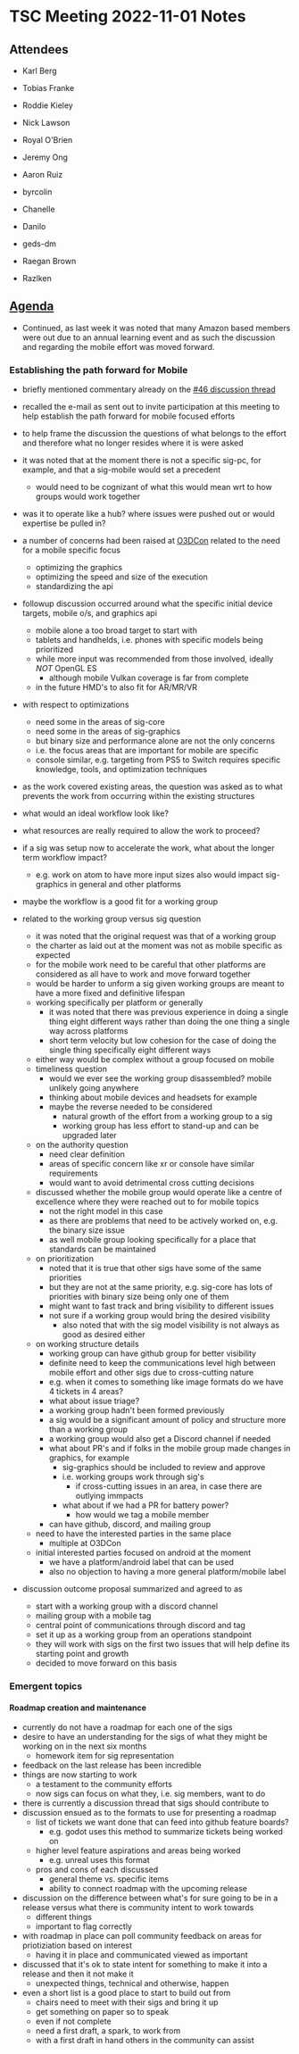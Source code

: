 # TSC Meeting 2022-11-01 Notes

## Attendees

- Karl Berg
- Tobias Franke
- Roddie Kieley
- Nick Lawson
- Royal O'Brien
- Jeremy Ong

- Aaron Ruiz
- byrcolin
- Chanelle
- Danilo
- geds-dm
- Raegan Brown
- Razlken

## [Agenda](https://github.com/o3de/tsc/issues/55)

- Continued, as last week it was noted that many Amazon based members were out due to an annual learning event and as such the discussion and regarding the mobile effort was moved forward.

### Establishing the path forward for Mobile

- briefly mentioned commentary already on the [#46 discussion thread](https://github.com/o3de/tsc/discussions/46)
- recalled the e-mail as sent out to invite participation at this meeting to help establish the path forward for mobile focused efforts
- to help frame the discussion the questions of what belongs to the effort and therefore what no longer resides where it is were asked
- it was noted that at the moment there is not a specific sig-pc, for example, and that a sig-mobile would set a precedent
  - would need to be cognizant of what this would mean wrt to how groups would work together
- was it to operate like a hub? where issues were pushed out or would expertise be pulled in?

- a number of concerns had been raised at [O3DCon](https://events.linuxfoundation.org/o3dcon/) related to the need for a mobile specific focus
  - optimizing the graphics
  - optimizing the speed and size of the execution
  - standardizing the api

- followup discussion occurred around what the specific initial device targets, mobile o/s, and graphics api 
  - mobile alone a too broad target to start with
  - tablets and handhelds, i.e. phones with specific models being prioritized
  - while more input was recommended from those involved, ideally *NOT* OpenGL ES 
    - although mobile Vulkan coverage is far from complete
  - in the future HMD's to also fit for AR/MR/VR

- with respect to optimizations
  - need some in the areas of sig-core
  - need some in the areas of sig-graphics
  - but binary size and performance alone are not the only concerns
  - i.e. the focus areas that are important for mobile are specific
  - console similar, e.g. targeting from PS5 to Switch requires specific knowledge, tools, and optimization techniques

- as the work covered existing areas, the question was asked as to what prevents the work from occurring within the existing structures
- what would an ideal workflow look like?
- what resources are really required to allow the work to proceed?
- if a sig was setup now to accelerate the work, what about the longer term workflow impact?
  - e.g. work on atom to have more input sizes also would impact sig-graphics in general and other platforms
- maybe the workflow is a good fit for a working group

- related to the working group versus sig question
  - it was noted that the original request was that of a working group
  - the charter as laid out at the moment was not as mobile specific as expected
  - for the mobile work need to be careful that other platforms are considered as all have to work and move forward together
  - would be harder to unform a sig given working groups are meant to have a more fixed and definitive lifespan
  - working specifically per platform or generally
    - it was noted that there was previous experience in doing a single thing eight different ways rather than doing the one thing a single way across platforms
    - short term velocity but low cohesion for the case of doing the single thing specifically eight different ways
  - either way would be complex without a group focused on mobile
  - timeliness question
    - would we ever see the working group disassembled? mobile unlikely going anywhere
    - thinking about mobile devices and headsets for example
    - maybe the reverse needed to be considered
      - natural growth of the effort from a working group to a sig
      - working group has less effort to stand-up and can be upgraded later
  - on the authority question
    - need clear definition
    - areas of specific concern like xr or console have similar requirements
    - would want to avoid detrimental cross cutting decisions
  - discussed whether the mobile group would operate like a centre of excellence where they were reached out to for mobile topics
    - not the right model in this case
    - as there are problems that need to be actively worked on, e.g. the binary size issue
    - as well mobile group looking specifically for a place that standards can be maintained
  - on prioritization
    - noted that it is true that other sigs have some of the same priorities
    - but they are not at the same priority, e.g. sig-core has lots of priorities with binary size being only one of them
    - might want to fast track and bring visibility to different issues
    - not sure if a working group would bring the desired visibility
      - also noted that with the sig model visibility is not always as good as desired either
  - on working structure details
    - working group can have github group for better visibility
    - definite need to keep the communications level high between mobile effort and other sigs due to cross-cutting nature
    - e.g. when it comes to something like image formats do we have 4 tickets in 4 areas?
    - what about issue triage?
    - a working group hadn't been formed previously
    - a sig would be a significant amount of policy and structure more than a working group
    - a working group would also get a Discord channel if needed
    - what about PR's and if folks in the mobile group made changes in graphics, for example
      - sig-graphics should be included to review and approve
      - i.e. working groups work through sig's
        - if cross-cutting issues in an area, in case there are outlying immpacts
      - what about if we had a PR for battery power?
        - how would we tag a mobile member
    - can have github, discord, and mailing group
  - need to have the interested parties in the same place
    - multiple at O3DCon
  - initial interested parties focused on android at the moment
    - we have a platform/android label that can be used
    - also no objection to having a more general platform/mobile label 

- discussion outcome proposal summarized and agreed to as
  - start with a working group with a discord channel
  - mailing group with a mobile tag
  - central point of communications through discord and tag
  - set it up as a working group from an operations standpoint
  - they will work with sigs on the first two issues that will help define its starting point and growth
  - decided to move forward on this basis


### Emergent topics

#### Roadmap creation and maintenance

- currently do not have a roadmap for each one of the sigs
- desire to have an understanding for the sigs of what they might be working on in the next six months
  - homework item for sig representation
- feedback on the last release has been incredible
- things are now starting to work
  - a testament to the community efforts
  - now sigs can focus on what they, i.e. sig members, want to do
- there is currently a discussion thread that sigs should contribute to
- discussion ensued as to the formats to use for presenting a roadmap
  - list of tickets we want done that can feed into github feature boards?
    - e.g. godot uses this method to summarize tickets being worked on
  - higher level feature aspirations and areas being worked
    - e.g. unreal uses this format 
  - pros and cons of each discussed
    - general theme vs. specific items
    - ability to connect roadmap with the upcoming release
- discussion on the difference between what's for sure going to be in a release versus what there is community intent to work towards
  - different things
  - important to flag correctly
- with roadmap in place can poll community feedback on areas for priotiziation based on interest
  - having it in place and communicated viewed as important
- discussed that it's ok to state intent for something to make it into a release and then it not make it
  - unexpected things, technical and otherwise, happen
- even a short list is a good place to start to build out from
  - chairs need to meet with their sigs and bring it up
  - get something on paper so to speak
  - even if not complete
  - need a first draft, a spark, to work from
  - with a first draft in hand others in the community can assist
  
  

    






















 


